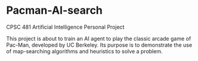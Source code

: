 # Pacman-AI-search
CPSC 481 Artificial Intelligence Personal Project

This project is about to train an AI agent to play the classic arcade game of Pac-Man, developed by UC Berkeley. Its purpose is to demonstrate the use of map-searching algorithms and heuristics to solve a problem.

